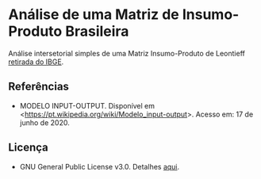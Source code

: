 # Análise de uma Matriz de Insumo-Produto Brasileira

Análise intersetorial simples de uma Matriz Insumo-Produto de Leontieff [retirada do IBGE](https://www.ibge.gov.br/estatisticas/economicas/contas-nacionais/9085-matriz-de-insumo-produto.html).


## Referências

- MODELO INPUT-OUTPUT. Disponível em <<https://pt.wikipedia.org/wiki/Modelo_input-output>>. Acesso em: 17 de junho de 2020.

## Licença

- GNU General Public License v3.0. Detalhes [aqui](https://github.com/ArthurPavezzi/analise-matriz-leontieff/blob/master/LICENSE).